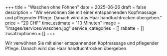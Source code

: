 +++
title = "Waschen ohne Föhnen"
date = 2025-06-26
draft = false
description = "Wir verwöhnen Sie mit einer entspannenden Kopfmassage und pflegender Pflege. Danach wird das Haar handtuchtrocken übergeben."
price = "20 CHF"
time_estimate = "10 Minuten"
image = "images/services/waschen.jpg"
service_categories = []
rabatte = []
zusatzoptionen = []
+++

Wir verwöhnen Sie mit einer entspannenden Kopfmassage und pflegender Pflege. Danach wird das Haar handtuchtrocken übergeben.

